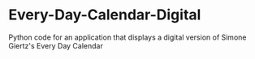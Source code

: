 # Every-Day-Calendar-Digital
Python code for an application that displays a digital version of Simone Giertz's Every Day Calendar
